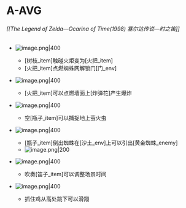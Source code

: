 # A-AVG
###### [[The Legend of Zelda—Ocarina of Time(1998) 塞尔达传说—时之笛]]
- ![image.png|400](https://997523841-1323914366.cos.ap-shanghai.myqcloud.com/20240327172932.png)
	- [树枝_item]触碰火炬变为[火把_item]
	- [火把_item]点燃蜘蛛网解锁门[门_env]
- ![image.png|400](https://997523841-1323914366.cos.ap-shanghai.myqcloud.com/20240417103823.png)
	- [火把_item]可以点燃墙面上[炸弹花]产生爆炸
- ![image.png|400](https://997523841-1323914366.cos.ap-shanghai.myqcloud.com/20240410174143.png)
	- 空[瓶子_item]可以捕捉地上萤火虫
- ![image.png|400](https://997523841-1323914366.cos.ap-shanghai.myqcloud.com/20240401172938.png)
	- [瓶子_item]倒出蜘蛛在[沙土_env]上可以引出[黄金蜘蛛_enemy]
	- ![image.png|200](https://997523841-1323914366.cos.ap-shanghai.myqcloud.com/20240401173146.png)

- ![image.png|400](https://997523841-1323914366.cos.ap-shanghai.myqcloud.com/20240410174334.png)
	- 吹奏[笛子_item]可以调整场景时间
- ![image.png|400](https://997523841-1323914366.cos.ap-shanghai.myqcloud.com/20240410175118.png)
	- 抓住鸡从高处跳下可以滑翔

